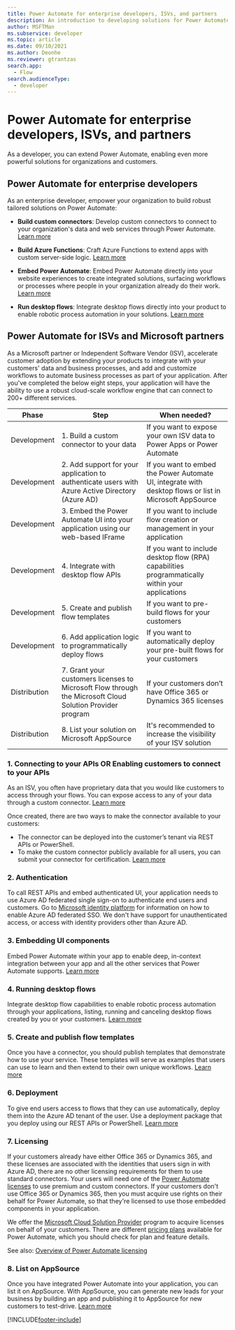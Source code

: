 ```yaml
---
title: Power Automate for enterprise developers, ISVs, and partners
description: An introduction to developing solutions for Power Automate.
author: MSFTMan
ms.subservice: developer
ms.topic: article
ms.date: 09/10/2021
ms.author: Deonhe
ms.reviewer: gtrantzas
search.app: 
  - Flow
search.audienceType: 
  - developer
---
```


# Power Automate for enterprise developers, ISVs, and partners

As a developer, you can extend Power Automate, enabling even more powerful solutions for organizations and customers.

## Power Automate for enterprise developers

As an enterprise developer, empower your organization to build robust tailored solutions on Power Automate:

- **Build custom connectors**: Develop custom connectors to connect to your organization's data and web services through Power Automate. [Learn more](/connectors/custom-connectors/)

- **Build Azure Functions**: Craft Azure Functions to extend apps with custom server-side logic. [Learn more](/azure/azure-functions/app-service-export-api-to-powerapps-and-flow)

- **Embed Power Automate**: Embed Power Automate directly into your website experiences to create integrated solutions, surfacing workflows or processes where people in your organization already do their work. [Learn more](embed-flow-dev.md)

- **Run desktop flows**: Integrate desktop flows directly into your product to enable robotic process automation in your solutions. [Learn more](desktop-flow-public-apis.md)

## Power Automate for ISVs and Microsoft partners

As a Microsoft partner or Independent Software Vendor (ISV), accelerate customer adoption by extending your products to integrate with your customers' data and business processes, and add and customize workflows to automate business processes as part of your application. After you've completed the below eight steps, your application will have the ability to use a robust cloud-scale workflow engine that can connect to 200+ different services.

| Phase | Step | When needed? |
| --- | --- | --- |
| Development | 1. Build a custom connector to your data | If you want to expose your own ISV data to Power Apps or Power Automate |
| Development | 2. Add support for your application to authenticate users with Azure Active Directory (Azure AD) | If you want to embed the Power Automate UI, integrate with desktop flows or list in Microsoft AppSource |
| Development | 3. Embed the Power Automate UI into your application using our web-based IFrame | If you want to include flow creation or management in your application |
| Development | 4. Integrate with desktop flow APIs | If you want to include desktop flow (RPA) capabilities programmatically within your applications |
| Development | 5. Create and publish flow templates | If you want to pre-build flows for your customers |
| Development | 6. Add application logic to programmatically deploy flows | If you want to automatically deploy your pre-built flows for your customers |
| Distribution | 7. Grant your customers licenses to Microsoft Flow through the Microsoft Cloud Solution Provider program | If your customers don’t have Office 365 or Dynamics 365 licenses |
| Distribution | 8. List your solution on Microsoft AppSource | It's recommended to increase the visibility of your ISV solution |

### 1. Connecting to your APIs OR Enabling customers to connect to your APIs

As an ISV, you often have proprietary data that you would like customers to access through your flows. You can expose access to any of your data through a custom connector. [Learn more](/connectors/custom-connectors/)

Once created, there are two ways to make the connector available to your customers:

- The connector can be deployed into the customer’s tenant via REST APIs or PowerShell.
- To make the custom connector publicly available for all users, you can submit your connector for certification. [Learn more](/connectors/custom-connectors/submit-certification)

### 2. Authentication

To call REST APIs and embed authenticated UI, your application needs to use Azure AD federated single sign-on to authenticate end users and customers. Go to [Microsoft identity platform](https://identity.microsoft.com/) for information on how to enable Azure AD federated SSO. We don't have support for unauthenticated access, or access with identity providers other than Azure AD.

### 3. Embedding UI components

Embed Power Automate within your app to enable deep, in-context integration between your app and all the other services that Power Automate supports. [Learn more](embed-flow-dev.md)

### 4. Running desktop flows

Integrate desktop flow capabilities to enable robotic process automation through your applications, listing, running and canceling desktop flows created by you or your customers. [Learn more](desktop-flow-public-apis.md)

### 5. Create and publish flow templates

Once you have a connector, you should publish templates that demonstrate how to use your service. These templates will serve as examples that users can use to learn and then extend to their own unique workflows. [Learn more](../publish-a-template.md)

### 6. Deployment

To give end users access to flows that they can use automatically, deploy them into the Azure AD tenant of the user. Use a deployment package that you deploy using our REST APIs or PowerShell. [Learn more](/powerapps/administrator/export-import-packages)

### 7. Licensing

If your customers already have either Office 365 or Dynamics 365, and these licenses are associated with the identities that users sign in with Azure AD, there are no other licensing requirements for them to use standard connectors. Your users will need one of the [Power Automate licenses](https://flow.microsoft.com/pricing/) to use premium and custom connectors. If your customers don't use Office 365 or Dynamics 365, then you must acquire use rights on their behalf for Power Automate, so that they're licensed to use those embedded components in your application.

We offer the [Microsoft Cloud Solution Provider](https://partner.microsoft.com/cloud-solution-provider) program to acquire licenses on behalf of your customers. There are different [pricing plans](https://flow.microsoft.com/pricing/) available for Power Automate, which you should check for plan and feature details.

See also: [Overview of Power Automate licensing](/power-platform/admin/power-automate-licensing/overview)

### 8. List on AppSource

Once you have integrated Power Automate into your application, you can list it on AppSource. With AppSource, you can generate new leads for your business by building an app and publishing it to AppSource for new customers to test-drive. [Learn more](dev-appsource-test-drive.md)

[!INCLUDE[footer-include](../includes/footer-banner.md)]
